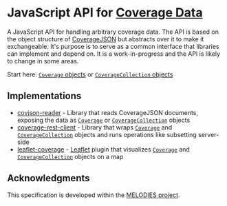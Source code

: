 # JavaScript API for [Coverage Data](https://en.wikipedia.org/wiki/Coverage_data)

A JavaScript API for handling arbitrary coverage data. The API is based on the object structure of [CoverageJSON](https://github.com/neothemachine/coveragejson) but abstracts over it to make it exchangeable. It's purpose is to serve as a common interface that libraries can implement and depend on. It is a work-in-progress and the API is likely to change in some areas.

Start here: [`Coverage` objects](Coverage.md) or [`CoverageCollection` objects](CoverageCollection.md)

## Implementations

- [covjson-reader](https://github.com/Reading-eScience-Centre/covjson-reader) - Library that reads CoverageJSON documents, exposing the data as [`Coverage`](Coverage.md) or [`CoverageCollection`](CoverageCollection.md) objects
- [coverage-rest-client](https://github.com/Reading-eScience-Centre/coverage-rest-client) - Library that wraps [`Coverage`](Coverage.md) and [`CoverageCollection`](CoverageCollection.md) objects and runs operations like subsetting server-side
- [leaflet-coverage](https://github.com/Reading-eScience-Centre/leaflet-coverage) - [Leaflet](http://leafletjs.com/) plugin that visualizes [`Coverage`](Coverage.md) and [`CoverageCollection`](CoverageCollection.md) objects on a map

## Acknowledgments

This specification is developed within the [MELODIES project](http://www.melodiesproject.eu).
